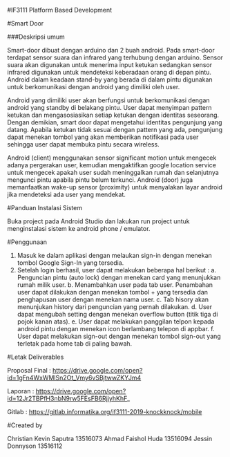 #IF3111 Platform Based Development

#Smart Door

###Deskripsi umum

Smart-door dibuat dengan arduino dan 2 buah android. Pada smart-door terdapat sensor suara dan infrared yang terhubung dengan arduino. Sensor suara akan digunakan untuk menerima input ketukan sedangkan sensor infrared digunakan untuk mendeteksi keberadaan orang di depan pintu. Android dalam keadaan stand-by yang berada di dalam pintu digunakan untuk berkomunikasi dengan android yang dimiliki oleh user. 

Android yang dimiliki user akan berfungsi untuk berkomunikasi dengan android yang standby di belakang pintu. User dapat menyimpan pattern ketukan dan mengasosiasikan setiap ketukan dengan identitas seseorang. Dengan demikian, smart door dapat mengetahui identitas pengunjung yang datang. Apabila ketukan tidak sesuai dengan pattern yang ada, pengunjung dapat menekan tombol yang akan memberikan notifikasi pada user sehingga user dapat membuka pintu secara wireless.

Android (client) menggunakan sensor significant motion untuk mengecek adanya pergerakan user, kemudian mengaktifkan google location service untuk mengecek apakah user sudah meninggalkan rumah dan selanjutnya mengunci pintu apabila pintu belum terkunci. Android (door) juga memanfaatkan wake-up sensor (proximity) untuk menyalakan layar android jika mendeteksi ada user yang mendekat.

#Panduan Instalasi Sistem

Buka project pada Android Studio dan lakukan run project untuk menginstalasi sistem ke android phone / emulator. 

#Penggunaan

1. Masuk ke dalam aplikasi dengan melaukan sign-in dengan menekan tombol Google Sign-In yang tersedia.
2. Setelah login berhasil, user dapat melakukan beberapa hal berikut :
	a. Penguncian pintu (auto lock) dengan menekan card yang menunjukkan rumah milik user.
	b. Menambahkan user pada tab user. Penambahan user dapat dilakukan dengan menekan tombol + yang tersedia dan penghapusan user dengan menekan nama user.
	c. Tab hisory akan menunjukan history dari penguncian yang pernah dilakukan.
	d. User dapat mengubah setting dengan menekan overflow button (titik tiga di pojok kanan atas).
	e. User dapat melakukan panggilan telpon kepada android pintu dengan menekan icon berlambang telepon di appbar.
	f. User dapat melakukan sign-out dengan menekan tombol sign-out yang terletak pada home tab di paling bawah.


#Letak Deliverables

Proposal Final : https://drive.google.com/open?id=1gFn4WxWMlSn2Ot_Vmy6vSBjtwwZKYJm4

Laporan : https://drive.google.com/open?id=12Jr2TBPfH3nbN9rw5FEsFB6RjjyhKhF_

Gitlab : https://gitlab.informatika.org/if3111-2019-knockknock/mobile


#Created by

Christian Kevin Saputra 13516073
Ahmad Faishol Huda 13516094
Jessin Donnyson 13516112